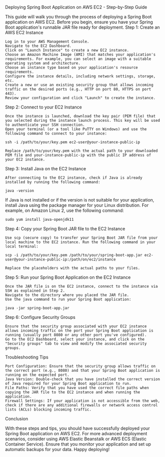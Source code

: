 Deploying Spring Boot Application on AWS EC2 - Step-by-Step Guide

This guide will walk you through the process of deploying a Spring Boot application on AWS EC2. Before you begin, ensure you have your Spring Boot application's runnable JAR file ready for deployment.
Step 1: Create an AWS EC2 Instance

    Log in to your AWS Management Console.
    Navigate to the EC2 Dashboard.
    Click on "Launch Instance" to create a new EC2 instance.
    Choose an Amazon Machine Image (AMI) that matches your application's requirements. For example, you can select an image with a suitable operating system and architecture.
    Choose an instance type based on your application's resource requirements.
    Configure the instance details, including network settings, storage, etc.
    Create a new or use an existing security group that allows incoming traffic on the desired ports (e.g., HTTP on port 80, HTTPS on port 443).
    Review your configuration and click "Launch" to create the instance.

Step 2: Connect to your EC2 Instance

    Once the instance is launched, download the key pair (PEM file) that you selected during the instance launch process. This key will be used to authenticate your SSH connection.
    Open your terminal (or a tool like PuTTY on Windows) and use the following command to connect to your instance:

    ssh -i /path/to/your/key.pem ec2-user@your-instance-public-ip

    Replace /path/to/your/key.pem with the actual path to your downloaded PEM file and your-instance-public-ip with the public IP address of your EC2 instance.

Step 3: Install Java on the EC2 Instance

    After connecting to the EC2 instance, check if Java is already installed by running the following command:

    java -version

If Java is not installed or if the version is not suitable for your application, install Java using the package manager for your Linux distribution. For example, on Amazon Linux 2, use the following command:

    sudo yum install java-openjdk11

Step 4: Copy your Spring Boot JAR file to the EC2 Instance

    Use scp (secure copy) to transfer your Spring Boot JAR file from your local machine to the EC2 instance. Run the following command in your local terminal:

    scp -i /path/to/your/key.pem /path/to/your/spring-boot-app.jar ec2-user@your-instance-public-ip:/path/on/ec2/instance

    Replace the placeholders with the actual paths to your files.

Step 5: Run your Spring Boot Application on the EC2 Instance

    Once the JAR file is on the EC2 instance, connect to the instance via SSH as explained in Step 2.
    Navigate to the directory where you placed the JAR file.
    Use the java command to run your Spring Boot application:

    java -jar spring-boot-app.jar

Step 6: Configure Security Groups

    Ensure that the security group associated with your EC2 instance allows incoming traffic on the port your Spring Boot application is running (usually port 8080 or any other port you've configured).
    Go to the EC2 Dashboard, select your instance, and click on the "Security groups" tab to view and modify the associated security groups.

Troubleshooting Tips

    Port Configuration: Ensure that the security group allows traffic on the correct port (e.g., 8080) and that your Spring Boot application is running on the expected port.
    Java Version: Double-check that you have installed the correct version of Java required for your Spring Boot application to run.
    File Paths: Verify that you have used the correct file paths when copying the JAR file to the EC2 instance and when running the application.
    Firewall Settings: If your application is not accessible from the web, check if there are any additional firewalls or network access control lists (ACLs) blocking incoming traffic.

Conclusion

With these steps and tips, you should have successfully deployed your Spring Boot application on AWS EC2. For more advanced deployment scenarios, consider using AWS Elastic Beanstalk or AWS ECS (Elastic Container Service). Ensure that you monitor your application and set up automatic backups for your data. Happy deploying!
